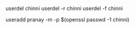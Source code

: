 userdel chinni
userdel -r chinni
userdel -f chinni

useradd pranay -m -p $(openssl passwd -1 chinni)
